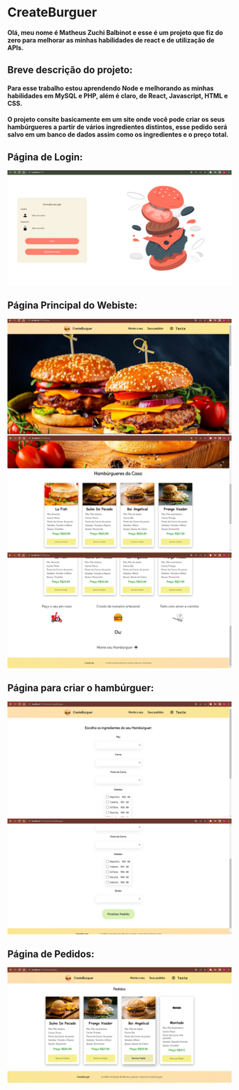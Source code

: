 # CreateBurguer
#### Olá, meu nome é Matheus Zuchi Balbinot e esse é um projeto que fiz do zero para melhorar as minhas habilidades de react e de utilização de APIs. 
## Breve descrição do projeto:

####  Para esse trabalho estou aprendendo Node e melhorando as minhas habilidades em MySQL e PHP, além é claro, de React, Javascript, HTML e CSS.

#### O projeto consite basicamente em um site onde você pode criar os seus hambúrgueres a partir de vários ingredientes distintos, esse pedido será salvo em um banco de dados assim como os ingredientes e o preço total.

## Página de Login:

![](https://github.com/MatheusZuchiBalbinot/CreateBurger/blob/main/Imagens/github_images/login.png)

## Página Principal do Webiste:

![](https://github.com/MatheusZuchiBalbinot/CreateBurger/blob/main/Imagens/github_images/main(1).png)
![](https://github.com/MatheusZuchiBalbinot/CreateBurger/blob/main/Imagens/github_images/main(2).png)
![](https://github.com/MatheusZuchiBalbinot/CreateBurger/blob/main/Imagens/github_images/main(3).png)

## Página para criar o hambúrguer:

![](https://raw.githubusercontent.com/MatheusZuchiBalbinot/CreateBurger/main/Imagens/github_images/criar_hamburguer(1).png)
![](https://raw.githubusercontent.com/MatheusZuchiBalbinot/CreateBurger/main/Imagens/github_images/criar_hamburguer(2).png)

## Página de Pedidos:

![](https://github.com/MatheusZuchiBalbinot/CreateBurger/blob/main/Imagens/github_images/pedidos.png)

